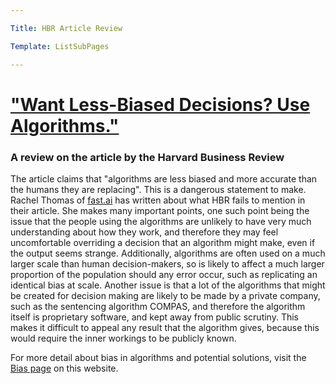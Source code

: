 ```yaml
---

Title: HBR Article Review

Template: ListSubPages

---
```


# ["Want Less-Biased Decisions? Use Algorithms."](https://hbr.org/2018/07/want-less-biased-decisions-use-algorithms)

### A review on the article by the Harvard Business Review

The article claims that "algorithms are less biased and more accurate than the humans they are replacing". This is a dangerous statement to
make. Rachel Thomas of [fast.ai](http://www.fast.ai/) has written about what HBR fails to mention in their article. She makes many
important points, one such point being the issue that the people using the algorithms are unlikely to have very much understanding about how
they work, and therefore they may feel uncomfortable overriding a decision that an algorithm might make, even if the output seems strange.
Additionally, algorithms are often used on a much larger scale than human decision-makers, so is likely to affect a much larger proportion
of the population should any error occur, such as replicating an identical bias at scale. Another issue is that a lot of the algorithms
that might be created for decision making are likely to be made by a private company, such as the sentencing algorithm COMPAS, and
therefore the algorithm itself is proprietary software, and kept away from public scrutiny. This makes it difficult to appeal any result
that the algorithm gives, because this would require the inner workings to be publicly known. 

For more detail about bias in algorithms and potential solutions, visit the [Bias page](/course/course/AI/Bias)
on this website.



